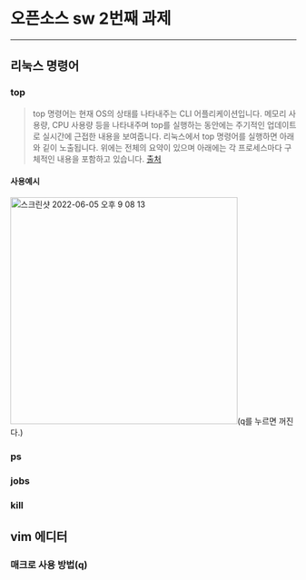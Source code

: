# 오픈소스 sw 2번째 과제
***
## 리눅스 명령어

### top

>top 명령어는 현재 OS의 상태를 나타내주는 CLI 어플리케이션입니다.
메모리 사용량, CPU 사용량 등을 나타내주며 top를 실행하는 동안에는 주기적인 업데이트로 실시간에 근접한 내용을 보여줍니다. 
리눅스에서 top 명령어를 실행하면 아래와 깉이 노출됩니다. 위에는 전체의 요약이 있으며 아래에는 각 프로세스마다 구체적인 내용을 포함하고 있습니다.
[출처](https://sabarada.tistory.com/146)

#### 사용예시
<img width="400" alt="스크린샷 2022-06-05 오후 9 08 13" src="https://user-images.githubusercontent.com/89345428/172049719-eb66fc8b-8ba6-45f1-ad36-fd94bfa8f5c3.png">(q를 누르면 꺼진다.)

### ps

### jobs

### kill

## vim 에디터

### 매크로 사용 방법(q)


